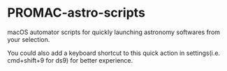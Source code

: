 # PROMAC-astro-scripts
macOS automator scripts for quickly launching astronomy softwares from your selection. 

You could also add a keyboard shortcut to this quick action in settings(i.e. cmd+shift+9 for ds9) for better experience. 
